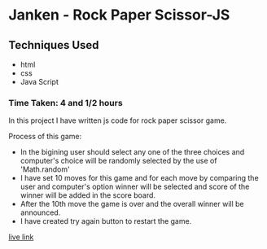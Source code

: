# Janken - Rock Paper Scissor-JS

## Techniques Used
- html
- css
- Java Script

### Time Taken: 4 and 1/2 hours


In this project I have written js code for rock paper scissor game.

Process of this game:
- In the bigining user should select any one of the three choices and computer's choice will be randomly selected by the use of 'Math.random'
- I have set 10 moves for this game and for each move by comparing the user and computer's option winner will be selected and score of the winner will be added in the score board.
- After the 10th move the game is over and the overall winner will be announced.
- I have created try again button to restart the game.

[live link](https://roc-pap-sis-js.netlify.app/)
